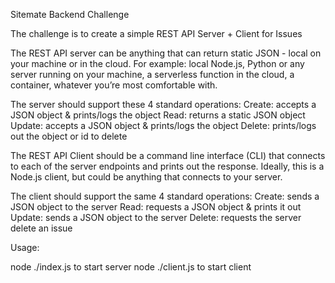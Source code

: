 Sitemate Backend Challenge

The challenge is to create a simple REST API Server + Client for Issues

The REST API server can be anything that can return static JSON - local on your machine or in the cloud. For example: local Node.js, Python or any server running on your machine, a serverless function in the cloud, a container, whatever you’re most comfortable with.

The server should support these 4 standard operations: 
Create: accepts a JSON object & prints/logs the object
Read: returns a static JSON object
Update: accepts a JSON object & prints/logs the object
Delete: prints/logs out the object or id to delete

The REST API Client should be a command line interface (CLI) that connects to each of the server endpoints and prints out the response. Ideally, this is a Node.js client, but could be anything that connects to your server. 

The client should support the same 4 standard operations:
Create: sends a JSON object to the server
Read: requests a JSON object & prints it out
Update: sends a JSON object to the server
Delete: requests the server delete an issue


Usage:

node ./index.js to start server
node ./client.js to start client
